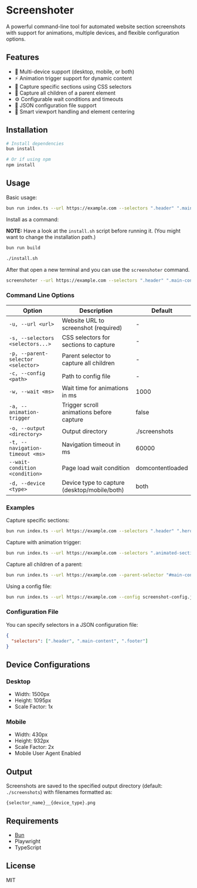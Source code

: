 # Screenshoter

A powerful command-line tool for automated website section screenshots with support for animations, multiple devices, and flexible configuration options.

## Features

- 📱 Multi-device support (desktop, mobile, or both)
- ⚡ Animation trigger support for dynamic content
- 🎯 Capture specific sections using CSS selectors
- 🌳 Capture all children of a parent element
- ⚙️ Configurable wait conditions and timeouts
- 📁 JSON configuration file support
- 🎨 Smart viewport handling and element centering

## Installation

```bash
# Install dependencies
bun install

# Or if using npm
npm install
```

## Usage

Basic usage:

```bash
bun run index.ts --url https://example.com --selectors ".header" ".main-content"
```

Install as a command:

**NOTE:** Have a look at the `install.sh` script before running it. (You might want to change the installation path.)

```bash
bun run build

./install.sh
```

After that open a new terminal and you can use the `screenshoter` command.

```bash
screenshoter --url https://example.com --selectors ".header" ".main-content"
```

### Command Line Options

| Option                             | Description                                  | Default          |
| ---------------------------------- | -------------------------------------------- | ---------------- |
| `-u, --url <url>`                  | Website URL to screenshot (required)         | -                |
| `-s, --selectors <selectors...>`   | CSS selectors for sections to capture        | -                |
| `-p, --parent-selector <selector>` | Parent selector to capture all children      | -                |
| `-c, --config <path>`              | Path to config file                          | -                |
| `-w, --wait <ms>`                  | Wait time for animations in ms               | 1000             |
| `-a, --animation-trigger`          | Trigger scroll animations before capture     | false            |
| `-o, --output <directory>`         | Output directory                             | ./screenshots    |
| `-t, --navigation-timeout <ms>`    | Navigation timeout in ms                     | 60000            |
| `--wait-condition <condition>`     | Page load wait condition                     | domcontentloaded |
| `-d, --device <type>`              | Device type to capture (desktop/mobile/both) | both             |

### Examples

Capture specific sections:

```bash
bun run index.ts --url https://example.com --selectors ".header" ".hero" ".footer"
```

Capture with animation trigger:

```bash
bun run index.ts --url https://example.com --selectors ".animated-section" --animation-trigger --wait 2000
```

Capture all children of a parent:

```bash
bun run index.ts --url https://example.com --parent-selector "#main-container"
```

Using a config file:

```bash
bun run index.ts --url https://example.com --config screenshot-config.json
```

### Configuration File

You can specify selectors in a JSON configuration file:

```json
{
  "selectors": [".header", ".main-content", ".footer"]
}
```

## Device Configurations

### Desktop

- Width: 1500px
- Height: 1095px
- Scale Factor: 1x

### Mobile

- Width: 430px
- Height: 932px
- Scale Factor: 2x
- Mobile User Agent Enabled

## Output

Screenshots are saved to the specified output directory (default: `./screenshots`) with filenames formatted as:

```
{selector_name}__{device_type}.png
```

## Requirements

- [Bun](https://bun.sh)
- Playwright
- TypeScript

## License

MIT
